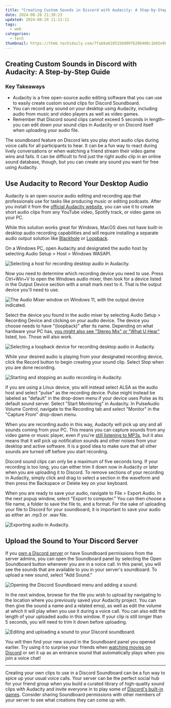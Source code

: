 ```yaml
---
title: "Creating Custom Sounds in Discord with Audacity: A Step-by-Step Guide"
date: 2024-08-28 21:30:23
updated: 2024-08-29 11:13:11
tags:
  - web
categories:
  - tech
thumbnail: https://thmb.techidaily.com/7fab9a6185158d097b206408c1b02e98fd2b514b00431bdf0c9ec5881d711d0e.jpg
---
```


## Creating Custom Sounds in Discord with Audacity: A Step-by-Step Guide

### Key Takeaways

* Audacity is a free open-source audio editing software that you can use to easily create custom sound clips for Discord Soundboard.
* You can record any sound on your desktop using Audacity, including audio from music and video players as well as video games.
* Remember that Discord sound clips cannot exceed 5 seconds in length–you can edit down your sound clips in Audacity or on Discord itself when uploading your audio file.

 The soundboard feature on Discord lets you play short audio clips during voice calls for all participants to hear. It can be a fun way to react during lively conversations or when watching a friend stream their video game wins and fails. It can be difficult to find just the right audio clip in an online sound database, though, but you can create any sound you want for free using Audacity.

##  Use Audacity to Record Your Desktop Audio

 Audacity is an open-source audio editing and recording app that professionals use for tasks like producing music or editing podcasts. After you install it from the [official Audacity website](https://www.audacityteam.org/), you can use it to create short audio clips from any YouTube video, Spotify track, or video game on your PC.

 While this solution works great for Windows, MacOS does not have built-in desktop audio recording capabilities and will require installing a separate audio output solution like [Blackhole](https://existential.audio/blackhole/) or [Loopback](https://rogueamoeba.com/loopback/). 

 On a Windows PC, open Audacity and designated the audio host by selecting Audio Setup > Host > Windows WASAPI.

![Selecting a host for recording desktop audio in Audacity.](https://static1.howtogeekimages.com/wordpress/wp-content/uploads/2024/07/selecting-a-host-for-recording-desktop-audio-in-audacity.png) 

 Now you need to determine which recording device you need to use. Press Ctrl+Win+V to open the Windows audio mixer, then look for a device listed in the Output Device section with a small mark next to it. That is the output device you'll need to use. 

![The Audio Mixer window on Windows 11, with the output device indicated.](https://static1.howtogeekimages.com/wordpress/wp-content/uploads/2024/07/audioscreenshot.png) 

 Select the device you found in the audio mixer by selecting Audio Setup > Recording Device and clicking on your audio device. The device you choose needs to have "(loopback)" after its name. Depending on what hardware your PC has, [you might also see "Stereo Mix" or "What U Hear"](https://android-location-track.techidaily.com/in-2024-top-6-appsservices-to-trace-any-samsung-galaxy-a24-location-by-mobile-number-drfone-by-drfone-virtual-android/) listed, too. Those will also work. 

![Selecting a loopback device for recording desktop audio in Audacity.](https://static1.howtogeekimages.com/wordpress/wp-content/uploads/2024/07/selecting-a-loopback-device-for-recording-desktop-audio-in-audacity.png) 

 While your desired audio is playing from your designated recording device, click the Record button to begin creating your sound clip. Select Stop when you are done recording.

![Starting and stopping an audio recording in Audacity.](https://static1.howtogeekimages.com/wordpress/wp-content/uploads/2024/07/starting-and-stopping-an-audio-recording-in-audacity.png) 

 If you are using a Linux device, you will instead select ALSA as the audio host and select "pulse" as the recording device. Pulse might instead be labeled as "default" in the drop-down menu if your device uses Pulse as its default sound server. Select "Start Monitoring" in Audacity. In PulseAudio Volume Control, navigate to the Recording tab and select "Monitor" in the "Capture From" drop-down menu.

 When you are recording audio in this way, Audacity will pick up any and all sounds coming from your PC. This means you can capture sounds from any video game or music player, even if you're [still listening to MP3s](https://extra-hints.techidaily.com/free-fires-sound-alteration-tactics/), but it also means that it _will_ pick up notification sounds and other noises from your desktop and active software. It is a good idea to make sure that all other sounds are turned off before you start recording.

 Discord sound clips can only be a maximum of five seconds long. If your recording is too long, you can either trim it down now in Audacity or later when you are uploading it to Discord. To remove sections of your recording in Audacity, simply click and drag to select a section in the waveform and then press the Backspace or Delete key on your keyboard.

 When you are ready to save your audio, navigate to File > Export Audio. In the next popup window, select "Export to computer." You can then choose a file name, a folder to save the file to, and a format. For the sake of uploading your file to Discord for your soundboard, it is important to save your audio as either an .mp3 or .wav file.

![Exporting audio in Audacity.](https://static1.howtogeekimages.com/wordpress/wp-content/uploads/2024/07/exporting-audio-in-audacity.png) 

##  Upload the Sound to Your Discord Server

 If you [own a Discord server](https://facebook-clips.techidaily.com/updated-seamless-music-addition-for-social-media-iphoneandroid/) or have Soundboard permissions from the server admins, you can open the Soundboard panel by selecting the Open Soundboard button whenever you are in a voice call. In this panel, you will see the sounds that are available to you in your server's soundboard. To upload a new sound, select "Add Sound."

![Opening the Discord Soundboard menu and adding a sound.](https://static1.howtogeekimages.com/wordpress/wp-content/uploads/2024/07/opening-the-discord-soundboard-menu-and-adding-a-sound.png) 

 In the next window, browse for the file you wish to upload by navigating to the location where you previously saved your Audacity project. You can then give the sound a name and a related emoji, as well as edit the volume at which it will play when you use it during a voice call. You can also edit the length of your uploaded audio in this window. If your clip is still longer than 5 seconds, you will need to trim it down before uploading.

![Editing and uploading a sound to your Discord soundboard.](https://static1.howtogeekimages.com/wordpress/wp-content/uploads/2024/07/editing-and-uploading-a-sound-to-your-discord-soundboard.png) 

 You will then find your new sound in the Soundboard panel you opened earlier. Try using it to surprise your friends when [watching movies on Discord](https://visual-screen-recording.techidaily.com/new-2024-approved-best-online-audio-solutions-2023-guide/) or set it up as an entrance sound that automatically plays when you join a voice chat!

---

 Creating your own clips to use in a Discord Soundboard can be a fun way to spice up your usual voice calls. Your server can be the perfect social hub for your friend group when you build a curated library of high-quality sound clips with Audacity and invite everyone in to play some of [Discord's built-in games](https://win-forum.techidaily.com/navigating-the-world-of-online-interactions-with-facebook-twitter-instagram-youtube/). Consider sharing Soundboard permissions with other members of your server to see what creations they can come up with.

###

<ins class="adsbygoogle"
     style="display:block"
     data-ad-format="autorelaxed"
     data-ad-client="ca-pub-7571918770474297"
     data-ad-slot="1223367746"></ins>



<ins class="adsbygoogle"
     style="display:block"
     data-ad-client="ca-pub-7571918770474297"
     data-ad-slot="8358498916"
     data-ad-format="auto"
     data-full-width-responsive="true"></ins>
